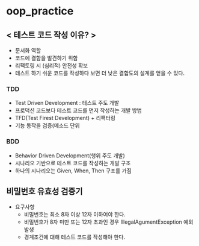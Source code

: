 # oop_practice
## < 테스트 코드 작성 이유? >
- 문서화 역할
- 코드에 결함을 발견하기 위함
- 리팩토링 시 (심리적) 안전성 확보
- 테스트 하기 쉬운 코드를 작성하다 보면 더 낮은 결합도의 설계를 얻을 수 있다.

### TDD
- Test Driven Development : 테스트 주도 개발
- 프로덕션 코드보다 테스트 코드를 먼저 작성하는 개발 방법
- TFD(Test Firest Development) + 리팩터링
- 기능 동작을 검증(메소드 단위

### BDD
- Behavior Driven Development(행위 주도 개발)
- 시나리오 기반으로 테스트 코드를 작성하는 개발 구조
- 하나의 시나리오는 Given, When, Then 구조를 가짐

## 비밀번호 유효성 검증기
- 요구사항
    - 비밀번호는 최소 8자 이상 12자 이하여야 한다.
    - 비밀번호가 8자 미만 또는 12자 초과인 경우 IllegalAgumentException 예외 발생
    - 경계조건에 대해 테스트 코드를 작성해야 한다.
